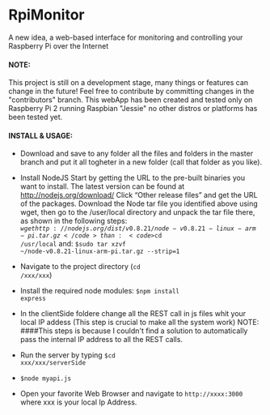 # RpiMonitor
A new idea, a web-based interface for monitoring and controlling your Raspberry Pi over the Internet

#### NOTE:
This project is still on a development stage, many things or features can change in the future! Feel free to contribute by committing changes in the "contributors" branch.
This webApp has been created and tested only on Raspberry Pi 2 running Raspbian "Jessie" no other distros or platforms has been tested yet.

#### INSTALL & USAGE:

- Download and save to any folder all the files and folders in the master branch and put it all togheter in a new folder (call that folder as you like).
- Install NodeJS 
  Start by getting the URL to the pre-built binaries you want to install. The latest version can be found at http://nodejs.org/download/
  Click “Other release files” and get the URL of the packages. Download the Node tar file you identified above using wget, then go to the /user/local directory and unpack the tar file there, as shown in the following steps:
<code>$wget http://nodejs.org/dist/v0.8.21/node-v0.8.21-linux-arm-pi.tar.gz</code> 
than:
<code>$cd /usr/local</code> 
and:
<code>$sudo tar xzvf ~/node-v0.8.21-linux-arm-pi.tar.gz --strip=1</code>
- Navigate to the project directory (<code>cd /xxx/xxx</code>)
- Install the required node modules:
<code>$npm install express</code>

- In the clientSide foldere change all the REST call in js files whit your local IP addess (This step is crucial to make all the system work) NOTE: ####This steps is because I couldn't find a solution to automatically pass the internal IP address to all the REST calls.

- Run the server by typing <code>$cd xxx/xxx/serverSide</code>
- <code>$node myapi.js</code>
- Open your favorite Web Browser and navigate to <code>http://xxxx:3000</code> where xxx is your local Ip Address.
